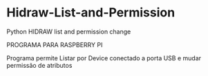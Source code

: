 # Hidraw-List-and-Permission
Python HIDRAW list and permission change

PROGRAMA PARA RASPBERRY PI 

Programa permite Listar por Device conectado a porta USB e mudar permissão de atributos 
